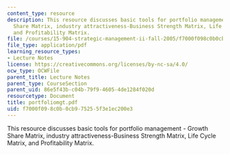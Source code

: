 ```yaml
---
content_type: resource
description: This resource discusses basic tools for portfolio management - Growth
  Share Matrix, industry attractiveness-Business Strength Matrix, Life Cycle Matrix,
  and Profitability Matrix.
file: /courses/15-904-strategic-management-ii-fall-2005/f7000f098c0b0cb975255f3e1ec200e3_portfoliomgt.pdf
file_type: application/pdf
learning_resource_types:
- Lecture Notes
license: https://creativecommons.org/licenses/by-nc-sa/4.0/
ocw_type: OCWFile
parent_title: Lecture Notes
parent_type: CourseSection
parent_uid: 86e5f43b-c04b-79f9-4605-4de1284f020d
resourcetype: Document
title: portfoliomgt.pdf
uid: f7000f09-8c0b-0cb9-7525-5f3e1ec200e3
---
```

This resource discusses basic tools for portfolio management - Growth Share Matrix, industry attractiveness-Business Strength Matrix, Life Cycle Matrix, and Profitability Matrix.